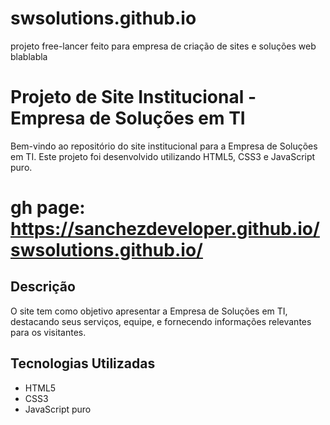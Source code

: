 # swsolutions.github.io
projeto free-lancer feito para empresa de criação de sites e soluções web
blablabla


# Projeto de Site Institucional - Empresa de Soluções em TI

Bem-vindo ao repositório do site institucional para a Empresa de Soluções em TI. Este projeto foi desenvolvido utilizando HTML5, CSS3 e JavaScript puro.

# gh page: https://sanchezdeveloper.github.io/swsolutions.github.io/

## Descrição

O site tem como objetivo apresentar a Empresa de Soluções em TI, destacando seus serviços, equipe, e fornecendo informações relevantes para os visitantes.

## Tecnologias Utilizadas

- HTML5
- CSS3
- JavaScript puro